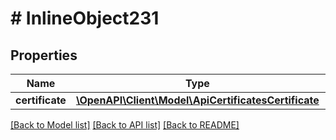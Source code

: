 # # InlineObject231

## Properties

Name | Type | Description | Notes
------------ | ------------- | ------------- | -------------
**certificate** | [**\OpenAPI\Client\Model\ApiCertificatesCertificate**](ApiCertificatesCertificate.md) |  | [optional]

[[Back to Model list]](../../README.md#models) [[Back to API list]](../../README.md#endpoints) [[Back to README]](../../README.md)
